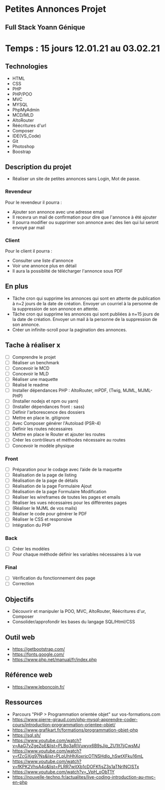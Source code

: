 # Petites Annonces Projet

## Full Stack Yoann Génique

# Temps : 15 jours 12.01.21 au 03.02.21

## Technologies

- HTML
- CSS
- PHP
- PHP/POO
- MVC
- MYSQL
- PhpMyAdmin
- MCD/MLD
- AltoRouter
- Réécritures d'url
- Composer
- IDE(VS_Code)
- Git
- Photoshop
- Boostrap

## Description du projet 

- Réaliser un site de petites annonces sans Login, Mot de passe.

### Revendeur 

Pour le revendeur il pourra :
- Ajouter son annonce avec une adresse email
- Il recevra un mail de confirmation pour dire que l'annonce à été ajouter
- Il pourra modifier ou supprimer son annonce avec des lien qui lui seront envoyé par mail

### Client 

Pour le client il pourra :
- Consulter une liste d'annonce
- Voir une annonce plus en détail
- Il aura la possiblité de télécharger l'annonce sous PDF

## En plus  

- Tâche cron qui supprime les annonces qui sont en attente de publication à n+2 jours de la date
de création. Envoyer un courriel à la personne de la suppression de son annonce en attente.
- Tâche cron qui supprime les annonces qui sont publiées à n+15 jours de la date de création.
Envoyer un mail à la personne de la suppression de son annonce.
- Créer un infinite-scroll pour la pagination des annonces.

## Tache à réaliser x

-	[ ] Comprendre le projet
-	[ ] Réaliser un benchmark
-	[ ] Concevoir le MCD
-	[ ] Concevoir le MLD
-	[ ] Réaliser une maquette
-   [ ] Réalisé le readme
-	[ ] Installer dépendances PHP : AltoRouter, mPDF, (Twig, MJML, MJML-PHP)
-	[ ] (Installer nodejs et npm ou yarn)
-	[ ] (Installer dépendances front : sass)
-	[ ] Définir l'arborescence des dossiers
-	[ ] Mettre en place le. gitignore
-	[ ] Avec Composer générer l'Autoload (PSR-4)
-	[ ] Définir les routes nécessaires
-	[ ] Mettre en place le Router et ajouter les routes
-	[ ] Créer les contrôleurs et méthodes nécessaire au routes
-	[ ] Concevoir le modèle physique

### Front 
-	[ ] Préparation pour le codage avec l’aide de la maquette 
-	[ ] Réalisation de la page de listing
-	[ ] Réalisation de la page de détails
-	[ ] Réalisation de la page Formulaire Ajout
-	[ ] Réalisation de la page Formulaire Modification
-	[ ] Réaliser les wireframes de toutes les pages et emails
-	[ ] Réaliser les vues nécessaires pour les différentes pages
-	[ ] (Réaliser le MJML de vos mails)
-	[ ] Réaliser le code pour générer le PDF
-	[ ] Réaliser le CSS et responsive
-	[ ] Intégration du PHP

### Back  
-	[ ] Créer les modèles
-	[ ] Pour chaque méthode définir les variables nécessaires à la vue

### Final 
-	[ ] Vérification du fonctionnement des page
-	[ ] Correction

## Objectifs

- Découvrir et manipuler la POO, MVC, AltoRouter, Réécritures d'ur, Composer
- Consolider/approfondir les bases du langage SQL/Html/CSS

## Outil web

- https://getbootstrap.com/
- https://fonts.google.com/
- https://www.php.net/manual/fr/index.php

## Référence web
- https://www.leboncoin.fr/

## Ressources
- Parcours "PHP > Programmation orientée objet" sur vos-formations.com
- https://www.pierre-giraud.com/php-mysql-apprendre-coder-cours/introduction-programmation-orientee-objet/
- https://www.grafikart.fr/formations/programmation-objet-php
- https://sql.sh/
- https://www.youtube.com/watch?v=AaG7vZgeZpE&list=PLBq3aRiVuwyx6B9sJip_ZU1lt7jjCwsMJ
- https://www.youtube.com/watch?v=fZcGXjg97Ns&list=PLpUhHhXoxrjcOTNSHdIo_hSwtXFku16mL
- https://www.youtube.com/watch?v=fKPK2VhsA4o&list=PLRR7wjtXb1cDOFKfjsZ3s1aTNrINCISTx
- https://www.youtube.com/watch?v=_VpH_oObT1Y
- https://nouvelle-techno.fr/actualites/live-coding-introduction-au-mvc-en-php